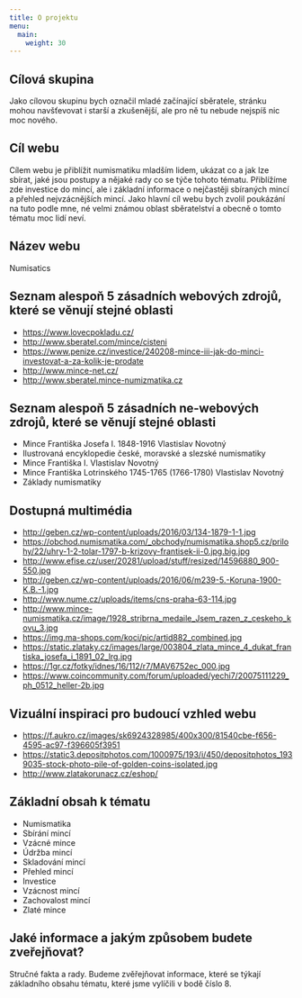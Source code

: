 ```yaml
---
title: O projektu
menu:
  main:
    weight: 30
---
```


## Cílová skupina
Jako cílovou skupinu bych označil mladé začínající sběratele, stránku mohou navšťevovat i starší a zkušenější, ale pro ně tu nebude nejspíš nic moc nového.

## Cíl webu
Cílem webu je přiblížit numismatiku mladším lidem, ukázat co a jak lze sbírat, jaké jsou postupy a nějaké rady co se týče tohoto tématu. Přiblížíme zde investice do mincí, ale i základní informace o nejčastěji sbíraných mincí a přehled nejvzácnějších mincí. Jako hlavní cíl webu  bych zvolil poukázání na tuto podle mne, né velmi známou oblast sběratelství a obecně o tomto tématu moc lidí neví.

## Název webu
Numisatics

## Seznam alespoň 5 zásadních webových zdrojů, které se věnují stejné oblasti
- https://www.lovecpokladu.cz/
- http://www.sberatel.com/mince/cisteni
- https://www.penize.cz/investice/240208-mince-iii-jak-do-minci-investovat-a-za-kolik-je-prodate
- http://www.mince-net.cz/
- http://www.sberatel.mince-numizmatika.cz

## Seznam alespoň 5 zásadních ne-webových zdrojů, které se věnují stejné oblasti
- Mince Františka Josefa I. 1848-1916 Vlastislav Novotný
- Ilustrovaná encyklopedie české, moravské a slezské numismatiky
- Mince Františka I. Vlastislav Novotný
- Mince Františka Lotrinského 1745-1765 (1766-1780)  Vlastislav Novotný
- Základy numismatiky

## Dostupná multimédia
- http://geben.cz/wp-content/uploads/2016/03/134-1879-1-1.jpg
- https://obchod.numismatika.com/_obchody/numismatika.shop5.cz/prilohy/22/uhry-1-2-tolar-1797-b-krizovy-frantisek-ii-0.jpg.big.jpg
- http://www.efise.cz/user/20281/upload/stuff/resized/14596880_900-550.jpg
- http://geben.cz/wp-content/uploads/2016/06/m239-5.-Koruna-1900-K.B.-1.jpg
- http://www.nume.cz/uploads/items/cns-praha-63-114.jpg
- http://www.mince-numismatika.cz/image/1928_stribrna_medaile_Jsem_razen_z_ceskeho_kovu_3.jpg
- https://img.ma-shops.com/koci/pic/artid882_combined.jpg
- https://static.zlataky.cz/images/large/003804_zlata_mince_4_dukat_frantiska_josefa_i_1891_02_lrg.jpg
- https://1gr.cz/fotky/idnes/16/112/r7/MAV6752ec_000.jpg
- https://www.coincommunity.com/forum/uploaded/yechi7/20075111229_ph_0512_heller-2b.jpg

## Vizuální inspiraci pro budoucí vzhled webu
- https://f.aukro.cz/images/sk6924328985/400x300/81540cbe-f656-4595-ac97-f396605f3951
- https://static3.depositphotos.com/1000975/193/i/450/depositphotos_1939035-stock-photo-pile-of-golden-coins-isolated.jpg
- http://www.zlatakorunacz.cz/eshop/

## Základní obsah k tématu
-	Numismatika
-	Sbírání mincí
-	Vzácné mince
-	Údržba mincí
-	Skladování mincí
-	Přehled mincí
-	Investice
-	Vzácnost mincí
-	Zachovalost mincí
-	Zlaté mince

## Jaké informace a jakým způsobem budete zveřejňovat?
Stručné fakta a rady. Budeme zvěřejňovat informace, které se týkají základního obsahu tématu, které jsme vylíčili v bodě číslo 8.
